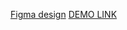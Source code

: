 [Figma design](https://www.figma.com/file/uEetgWenSRxk9jgiym6Yzp/Phone-catalog-redesign?node-id=1%3A2)
[DEMO LINK](https://DariaVeretyak.github.io/react_phone-catalog/)
